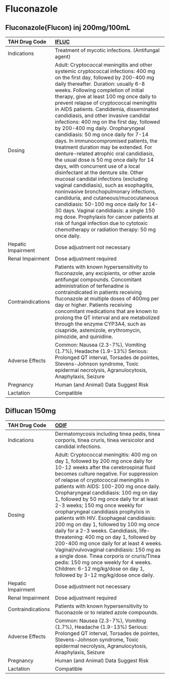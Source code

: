 # Fluconazole

## Fluconazole(Flucon) inj 200mg/100mL

| TAH Drug Code      | [IFLUC](https://www.tahsda.org.tw/drugs/hissearch.php?drug_code=IFLUC)                                                                                                                                                                                                                                                                                                                                                                                                                                                                                                                                                                                                                                                                                                                                                                                                                                                                                                                                                                                                                                                                                            |
|:-------------------|:------------------------------------------------------------------------------------------------------------------------------------------------------------------------------------------------------------------------------------------------------------------------------------------------------------------------------------------------------------------------------------------------------------------------------------------------------------------------------------------------------------------------------------------------------------------------------------------------------------------------------------------------------------------------------------------------------------------------------------------------------------------------------------------------------------------------------------------------------------------------------------------------------------------------------------------------------------------------------------------------------------------------------------------------------------------------------------------------------------------------------------------------------------------|
| Indications        | Treatment of mycotic infections. (Antifungal agent)                                                                                                                                                                                                                                                                                                                                                                                                                                                                                                                                                                                                                                                                                                                                                                                                                                                                                                                                                                                                                                                                                                               |
| Dosing             | Adult: Cryptococcal meningitis and other systemic cryptococcal infections: 400 mg on the first day, followed by 200-400 mg daily thereafter. Duration: usually 6-8 weeks. Following completion of initial therapy, give at least 100 mg once daily to prevent relapse of cryptococcal meningitis in AIDS patients. Candidemia, disseminated candidiasis, and other invasive candidal infections: 400 mg on the first day, followed by 200-400 mg daily. Oropharyngeal candidiasis: 50 mg once daily for 7-14 days. In immunocompromised patients, the treatment duration may be extended. For denture-related atrophic oral candidiasis, the usual dose is 50 mg once daily for 14 days, with concurrent use of a local disinfectant at the denture site. Other mucosal candidal infections (excluding vaginal candidiasis), such as esophagitis, noninvasive bronchopulmonary infections, candiduria, and cutaneous/mucocutaneous candidiasis: 50-100 mg once daily for 14-30 days. Vaginal candidiasis: a single 150 mg dose. Prophylaxis for cancer patients at risk of fungal infection due to cytotoxic chemotherapy or radiation therapy: 50 mg once daily. |
| Hepatic Impairment | Dose adjustment not necessary                                                                                                                                                                                                                                                                                                                                                                                                                                                                                                                                                                                                                                                                                                                                                                                                                                                                                                                                                                                                                                                                                                                                     |
| Renal Impairment   | Dose adjustment required                                                                                                                                                                                                                                                                                                                                                                                                                                                                                                                                                                                                                                                                                                                                                                                                                                                                                                                                                                                                                                                                                                                                          |
| Contraindications  | Patients with known hypersensitivity to fluconazole, any excipients, or other azole antifungal compounds. Concomitant administration of terfenadine is contraindicated in patients receiving fluconazole at multiple doses of 400mg per day or higher. Patients receiving concomitant medications that are known to prolong the QT interval and are metabolized through the enzyme CYP3A4, such as cisapride, astemizole, erythromycin, pimozide, and quinidine.                                                                                                                                                                                                                                                                                                                                                                                                                                                                                                                                                                                                                                                                                                  |
| Adverse Effects    | Common: Nausea (2.3-7%), Vomiting (1.7%), Headache (1.9-13%) Serious: Prolonged QT interval, Torsades de pointes, Stevens-Johnson syndrome, Toxic epidermal necrolysis, Agranulocytosis, Anaphylaxis, Seizure                                                                                                                                                                                                                                                                                                                                                                                                                                                                                                                                                                                                                                                                                                                                                                                                                                                                                                                                                     |
| Pregnancy          | Human (and Animal) Data Suggest Risk                                                                                                                                                                                                                                                                                                                                                                                                                                                                                                                                                                                                                                                                                                                                                                                                                                                                                                                                                                                                                                                                                                                              |
| Lactation          | Compatible                                                                                                                                                                                                                                                                                                                                                                                                                                                                                                                                                                                                                                                                                                                                                                                                                                                                                                                                                                                                                                                                                                                                                        |

## Diflucan 150mg

| TAH Drug Code      | [ODIF](https://www.tahsda.org.tw/drugs/hissearch.php?drug_code=ODIF)                                                                                                                                                                                                                                                                                                                                                                                                                                                                                                                                                                                                                                                                                                                                                                                       |
|:-------------------|:-----------------------------------------------------------------------------------------------------------------------------------------------------------------------------------------------------------------------------------------------------------------------------------------------------------------------------------------------------------------------------------------------------------------------------------------------------------------------------------------------------------------------------------------------------------------------------------------------------------------------------------------------------------------------------------------------------------------------------------------------------------------------------------------------------------------------------------------------------------|
| Indications        | Dermatomycosis including tinea pedis, tinea corporis, tinea cruris, tinea versicolor and candidal infections.                                                                                                                                                                                                                                                                                                                                                                                                                                                                                                                                                                                                                                                                                                                                              |
| Dosing             | Adult: Cryptococcal meningitis: 400 mg on day 1, followed by 200 mg once daily for 10-12 weeks after the cerebrospinal fluid becomes culture negative. For suppression of relapse of cryptococcal meningitis in patients with AIDS: 100-200 mg once daily. Oropharyngeal candidiasis: 100 mg on day 1, followed by 50 mg once daily for at least 2-3 weeks; 150 mg once weekly for oropharyngeal candidiasis prophylxis in patients with HIV. Esophageal candidiasis: 200 mg on day 1, followed by 100 mg once daily for a 2-3 weeks. Candidiasis, life-threatening: 400 mg on day 1, followed by 200-400 mg once daily for at least 4 weeks. Vaginal/vulvovaginal candidiasis: 150 mg as a single dose. Tinea corporis or cruris/Tinea pedis: 150 mg once weekly for 4 weeks. Children: 6-12 mg/kg/dose on day 1, followed by 3-12 mg/kg/dose once daily. |
| Hepatic Impairment | Dose adjustment not necessary                                                                                                                                                                                                                                                                                                                                                                                                                                                                                                                                                                                                                                                                                                                                                                                                                              |
| Renal Impairment   | Dose adjustment required                                                                                                                                                                                                                                                                                                                                                                                                                                                                                                                                                                                                                                                                                                                                                                                                                                   |
| Contraindications  | Patients with known hypersensitivity to fluconazole or to related azole compounds.                                                                                                                                                                                                                                                                                                                                                                                                                                                                                                                                                                                                                                                                                                                                                                         |
| Adverse Effects    | Common: Nausea (2.3-7%), Vomiting (1.7%), Headache (1.9-13%) Serious: Prolonged QT interval, Torsades de pointes, Stevens-Johnson syndrome, Toxic epidermal necrolysis, Agranulocytosis, Anaphylaxis, Seizure                                                                                                                                                                                                                                                                                                                                                                                                                                                                                                                                                                                                                                              |
| Pregnancy          | Human (and Animal) Data Suggest Risk                                                                                                                                                                                                                                                                                                                                                                                                                                                                                                                                                                                                                                                                                                                                                                                                                       |
| Lactation          | Compatible                                                                                                                                                                                                                                                                                                                                                                                                                                                                                                                                                                                                                                                                                                                                                                                                                                                 |

